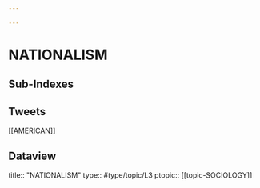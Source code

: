 ```yaml
---

---
```

# NATIONALISM
## Sub-Indexes


## Tweets
[[AMERICAN]]

## Dataview
title:: "NATIONALISM"
type:: #type/topic/L3 
ptopic:: [[topic-SOCIOLOGY]]